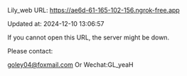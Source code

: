 Lily_web URL: https://ae6d-61-165-102-156.ngrok-free.app

Updated at: 2024-12-10 13:06:57

If you cannot open this URL, the server might be down.

Please contact: 

goley04@foxmail.com Or Wechat:GL_yeaH